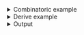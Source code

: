 <details><summary>Combinatoric example</summary>

```no_run
#[derive(Debug, Clone)]
pub struct Options {
    height: Vec<usize>,
    height_str: Vec<String>,
    width: Vec<usize>,
    width_str: Vec<String>,
}

pub fn options() -> OptionParser<Options> {
    // contains catch
    let height = long("height")
        .help("Height of a rectangle")
        .argument::<usize>("PX")
        .many()
        .catch();

    let height_str = long("height").argument::<String>("PX").many().hide();

    // contains no catch
    let width = long("width")
        .help("Width of a rectangle")
        .argument::<usize>("PX")
        .many();

    let width_str = long("width").argument::<String>("PX").many().hide();

    construct!(Options {
        height,
        height_str,
        width,
        width_str
    })
    .to_options()
}
```

</details>
<details><summary>Derive example</summary>

```no_run
#[derive(Debug, Clone, Bpaf)]
#[bpaf(options)]
pub struct Options {
    #[bpaf(long, argument("PX"), many, catch)]
    /// Height of a rectangle
    height: Vec<usize>,

    #[bpaf(long("height"), argument("PX"), many, hide)]
    height_str: Vec<String>,

    #[bpaf(long, argument("PX"), many)]
    /// Width of a rectangle
    width: Vec<usize>,

    #[bpaf(long("width"), argument("PX"), many, hide)]
    width_str: Vec<String>,
}
```

</details>
<details><summary>Output</summary>

Despite parser producing a funky value - help looks like you would expect from a parser that
takes two values


<div class='bpaf-doc'>
$ app --help<br>
<p><b>Usage</b>: <tt><b>app</b></tt> [<tt><b>--height</b></tt>=<tt><i>PX</i></tt>]... [<tt><b>--width</b></tt>=<tt><i>PX</i></tt>]...</p><p><div>
<b>Available options:</b></div><dl><dt><tt><b>    --height</b></tt>=<tt><i>PX</i></tt></dt>
<dd>Height of a rectangle</dd>
<dt><tt><b>    --width</b></tt>=<tt><i>PX</i></tt></dt>
<dd>Width of a rectangle</dd>
<dt><tt><b>-h</b></tt>, <tt><b>--help</b></tt></dt>
<dd>Prints help information</dd>
</dl>
</p>
<style>
div.bpaf-doc {
    padding: 14px;
    background-color:var(--code-block-background-color);
    font-family: "Source Code Pro", monospace;
    margin-bottom: 0.75em;
}
div.bpaf-doc dt { margin-left: 1em; }
div.bpaf-doc dd { margin-left: 3em; }
div.bpaf-doc dl { margin-top: 0; padding-left: 1em; }
div.bpaf-doc  { padding-left: 1em; }
</style>
</div>


When executed with no parameters it produces four `[]` values - all parsers succeed by the
nature of them being [`many`](Parser::many)


<div class='bpaf-doc'>
$ app <br>
Options { height: [], height_str: [], width: [], width_str: [] }
</div>


When executed with expected parameters fields with `usize` get their values


<div class='bpaf-doc'>
$ app --height 100 --width 100 --height 12 --width 44<br>
Options { height: [100, 12], height_str: [], width: [100, 44], width_str: [] }
</div>


With incorrect value for `--height` parameter inner part of `height` parser fails, `many`
combined with `catch` handles this failure and produces `[]` without consuming value from the
command line. Parser `height_str` runs next and consumes the value as a string


<div class='bpaf-doc'>
$ app --height ten --height twenty<br>
Options { height: [], height_str: ["ten", "twenty"], width: [], width_str: [] }
</div>


In case of wrong `--width` - parser `width` fails, parser for `many` sees this as a
"value is present but not correct" and propagates the error outside, execution never reaches
`width_str` parser


<div class='bpaf-doc'>
$ app --width ten<br>
<b>Error:</b> couldn't parse <b>ten</b>: invalid digit found in string
<style>
div.bpaf-doc {
    padding: 14px;
    background-color:var(--code-block-background-color);
    font-family: "Source Code Pro", monospace;
    margin-bottom: 0.75em;
}
div.bpaf-doc dt { margin-left: 1em; }
div.bpaf-doc dd { margin-left: 3em; }
div.bpaf-doc dl { margin-top: 0; padding-left: 1em; }
div.bpaf-doc  { padding-left: 1em; }
</style>
</div>

</details>